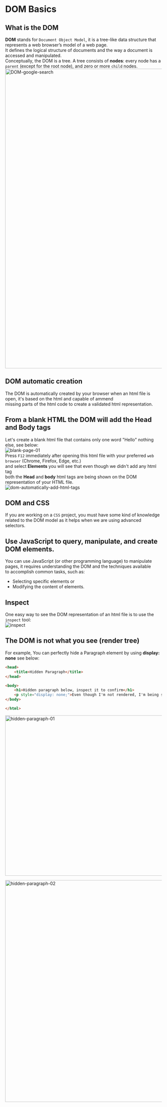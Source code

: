 # DOM Basics
## What is the DOM
**DOM** stands for `Document Object Model`, it is a tree-like data structure that represents a web browser’s model of a web page.<br>
It defines the logical structure of documents and the way a document is accessed and manipulated.<br>
Conceptually, the DOM is a tree. A tree consists of **nodes**: every node has a `parent` (except for the root node), and zero or more `child` nodes.<br>
<img width="960" alt="DOM-google-search" src="https://github.com/danielurra/dom-basics/assets/51704179/3fcd7c3d-1dc1-4e99-9473-6e2f79026560"><br>
## DOM automatic creation
The DOM is automatically created by your browser when an html file is open, it's based on the html and capable of ammend <br>
missing parts of the html code to create a validated html representation.<br>
## From a blank HTML the DOM will add the Head and Body tags
Let's create a blank html file that contains only one word "Hello" nothing else, see below:<br>
![blank-page-01](https://github.com/danielurra/dom-basics/assets/51704179/3788b460-1f8b-4fdc-bcf3-dfebafacc615)<br>
Press `F12` immediately after opening this html file with your preferred `web browser` (Chrome, Firefox, Edge, etc.) <br>
and select **Elements** you will see that even though we didn't add any html tag<br>
both the **Head** and **body** html tags are being shown on the DOM representation of your HTML file.<br>
![dom-automatically-add-html-tags](https://github.com/danielurra/dom-basics/assets/51704179/9286d878-08e5-45f9-8c44-2302746325f1)<br>
## DOM and CSS
If you are working on a `CSS` project, you must have some kind of knowledge related to the DOM model as it helps when we are using advanced selectors.<br>
## Use JavaScript to query, manipulate, and create DOM elements.
You can use JavaScript (or other programming language) to manipulate pages, it requires understanding the DOM and the techniques available<br> 
to accomplish common tasks, such as:
* Selecting specific elements or
* Modifying the content of elements.<br>
## Inspect
One easy way to see the DOM representation of an html file is to use the `inspect` tool:<br>
![inspect](https://github.com/danielurra/dom-basics/assets/51704179/35b11d96-a213-4f8c-87af-0ccc0084c08a)<br>
## The DOM is not what you see (render tree)
For example, You can perfectly hide a Paragraph element by using **display: none** see below:
```html
<head>
    <title>Hidden Paragraph</title>
</head>

<body>
    <h1>Hidden paragraph below, inspect it to confirm</h1>
    <p style="display: none;">Even though I'm not rendered, I'm being shown in the DOM representation of this page</p>
</body>

</html>
```
<img width="514" alt="hidden-paragraph-01" src="https://github.com/danielurra/dom-basics/assets/51704179/634dff64-f17d-4e66-9085-3913fe48078a"><br>

<img width="711" alt="hidden-paragraph-02" src="https://github.com/danielurra/dom-basics/assets/51704179/fdcb07de-dd1d-464e-9731-7de9913a1a60"><br>





